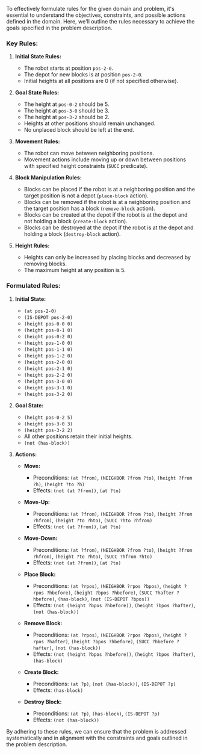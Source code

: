 To effectively formulate rules for the given domain and problem, it's essential to understand the objectives, constraints, and possible actions defined in the domain. Here, we'll outline the rules necessary to achieve the goals specified in the problem description.

### Key Rules:

1. **Initial State Rules:**
   - The robot starts at position `pos-2-0`.
   - The depot for new blocks is at position `pos-2-0`.
   - Initial heights at all positions are 0 (if not specified otherwise).

2. **Goal State Rules:**
   - The height at `pos-0-2` should be 5.
   - The height at `pos-3-0` should be 3.
   - The height at `pos-3-2` should be 2.
   - Heights at other positions should remain unchanged.
   - No unplaced block should be left at the end.

3. **Movement Rules:**
   - The robot can move between neighboring positions.
   - Movement actions include moving up or down between positions with specified height constraints (`SUCC` predicate).

4. **Block Manipulation Rules:**
   - Blocks can be placed if the robot is at a neighboring position and the target position is not a depot (`place-block` action).
   - Blocks can be removed if the robot is at a neighboring position and the target position has a block (`remove-block` action).
   - Blocks can be created at the depot if the robot is at the depot and not holding a block (`create-block` action).
   - Blocks can be destroyed at the depot if the robot is at the depot and holding a block (`destroy-block` action).

5. **Height Rules:**
   - Heights can only be increased by placing blocks and decreased by removing blocks.
   - The maximum height at any position is 5.

### Formulated Rules:

1. **Initial State:**
   - `(at pos-2-0)`
   - `(IS-DEPOT pos-2-0)`
   - `(height pos-0-0 0)`
   - `(height pos-0-1 0)`
   - `(height pos-0-2 0)`
   - `(height pos-1-0 0)`
   - `(height pos-1-1 0)`
   - `(height pos-1-2 0)`
   - `(height pos-2-0 0)`
   - `(height pos-2-1 0)`
   - `(height pos-2-2 0)`
   - `(height pos-3-0 0)`
   - `(height pos-3-1 0)`
   - `(height pos-3-2 0)`

2. **Goal State:**
   - `(height pos-0-2 5)`
   - `(height pos-3-0 3)`
   - `(height pos-3-2 2)`
   - All other positions retain their initial heights.
   - `(not (has-block))`

3. **Actions:**
   - **Move:**
     - Preconditions: `(at ?from)`, `(NEIGHBOR ?from ?to)`, `(height ?from ?h)`, `(height ?to ?h)`
     - Effects: `(not (at ?from))`, `(at ?to)`
     
   - **Move-Up:**
     - Preconditions: `(at ?from)`, `(NEIGHBOR ?from ?to)`, `(height ?from ?hfrom)`, `(height ?to ?hto)`, `(SUCC ?hto ?hfrom)`
     - Effects: `(not (at ?from))`, `(at ?to)`
     
   - **Move-Down:**
     - Preconditions: `(at ?from)`, `(NEIGHBOR ?from ?to)`, `(height ?from ?hfrom)`, `(height ?to ?hto)`, `(SUCC ?hfrom ?hto)`
     - Effects: `(not (at ?from))`, `(at ?to)`
     
   - **Place Block:**
     - Preconditions: `(at ?rpos)`, `(NEIGHBOR ?rpos ?bpos)`, `(height ?rpos ?hbefore)`, `(height ?bpos ?hbefore)`, `(SUCC ?hafter ?hbefore)`, `(has-block)`, `(not (IS-DEPOT ?bpos))`
     - Effects: `(not (height ?bpos ?hbefore))`, `(height ?bpos ?hafter)`, `(not (has-block))`
     
   - **Remove Block:**
     - Preconditions: `(at ?rpos)`, `(NEIGHBOR ?rpos ?bpos)`, `(height ?rpos ?hafter)`, `(height ?bpos ?hbefore)`, `(SUCC ?hbefore ?hafter)`, `(not (has-block))`
     - Effects: `(not (height ?bpos ?hbefore))`, `(height ?bpos ?hafter)`, `(has-block)`
     
   - **Create Block:**
     - Preconditions: `(at ?p)`, `(not (has-block))`, `(IS-DEPOT ?p)`
     - Effects: `(has-block)`
     
   - **Destroy Block:**
     - Preconditions: `(at ?p)`, `(has-block)`, `(IS-DEPOT ?p)`
     - Effects: `(not (has-block))`

By adhering to these rules, we can ensure that the problem is addressed systematically and in alignment with the constraints and goals outlined in the problem description.